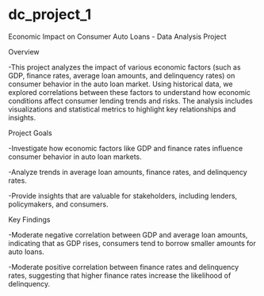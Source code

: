 # dc_project_1

Economic Impact on Consumer Auto Loans - Data Analysis Project

Overview

-This project analyzes the impact of various economic factors (such as GDP, finance rates, average loan amounts, and delinquency rates) on consumer behavior in the auto loan market. Using historical data, we explored correlations between these factors to understand how economic conditions affect consumer lending trends and risks. The analysis includes visualizations and statistical metrics to highlight key relationships and insights.

Project Goals

-Investigate how economic factors like GDP and finance rates influence consumer behavior in auto loan markets.

-Analyze trends in average loan amounts, finance rates, and delinquency rates.

-Provide insights that are valuable for stakeholders, including lenders, policymakers, and consumers.

Key Findings

-Moderate negative correlation between GDP and average loan amounts, indicating that as GDP rises, consumers tend to borrow smaller amounts for auto loans.

-Moderate positive correlation between finance rates and delinquency rates, suggesting that higher finance rates increase the likelihood of delinquency.

